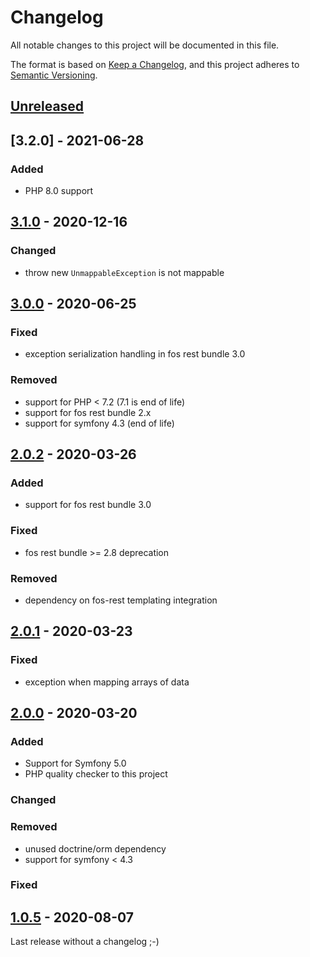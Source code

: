 # Changelog

All notable changes to this project will be documented in this file.

The format is based on [Keep a Changelog](https://keepachangelog.com/en/1.0.0/),
and this project adheres to [Semantic Versioning](https://semver.org/spec/v2.0.0.html).

## [Unreleased]

## [3.2.0] - 2021-06-28

### Added

- PHP 8.0 support

## [3.1.0] - 2020-12-16

### Changed

- throw new `UnmappableException` is not mappable

## [3.0.0] - 2020-06-25

### Fixed

- exception serialization handling in fos rest bundle 3.0

### Removed

- support for PHP < 7.2 (7.1 is end of life)
- support for fos rest bundle 2.x
- support for symfony 4.3 (end of life)

## [2.0.2] - 2020-03-26

### Added

- support for fos rest bundle 3.0

### Fixed

- fos rest bundle >= 2.8 deprecation

### Removed

- dependency on fos-rest templating integration

## [2.0.1] - 2020-03-23

### Fixed

- exception when mapping arrays of data

## [2.0.0] - 2020-03-20

### Added

- Support for Symfony 5.0
- PHP quality checker to this project

### Changed

### Removed

- unused doctrine/orm dependency
- support for symfony < 4.3

### Fixed

## [1.0.5] - 2020-08-07

Last release without a changelog ;-)

[unreleased]: https://github.com/byWulf/apitk-dtomapper-bundle/compare/3.1.0...HEAD
[3.1.0]: https://github.com/byWulf/apitk-dtomapper-bundle/compare/3.0.0...3.1.0
[3.0.0]: https://github.com/byWulf/apitk-dtomapper-bundle/compare/2.0.2...3.0.0
[2.0.2]: https://github.com/byWulf/apitk-dtomapper-bundle/compare/2.0.1...2.0.2
[2.0.1]: https://github.com/byWulf/apitk-dtomapper-bundle/compare/2.0.0...2.0.1
[2.0.0]: https://github.com/byWulf/apitk-dtomapper-bundle/compare/1.0.5...2.0.0
[1.0.5]: https://github.com/byWulf/apitk-dtomapper-bundle/compare/1.0.4...1.0.5
